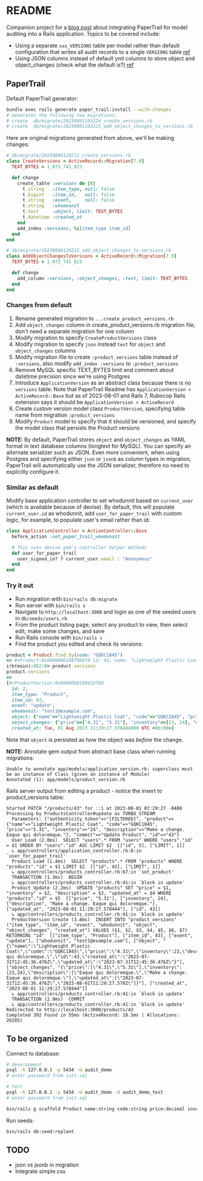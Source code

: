 # README

Companion project for a [blog post](https://danielabaron.me/blog/model-audit-paper-trail/) about integrating PaperTrail for model auditing into a Rails application. Topics to be covered include:

* Using a separate `xxx_VERSIONS` table per model rather than default configuration that writes all audit records to a single `VERSIONS` table [ref](https://github.com/paper-trail-gem/paper_trail#6a-custom-version-classes)
* Using JSON columns instead of default yml columns to store object and object_changes (check what the default is?) [ref](https://github.com/paper-trail-gem/paper_trail#6b-custom-serializer)

## PaperTrail

Default PaperTrail generator:

```bash
bundle exec rails generate paper_trail:install --with-changes
# Generates the following two migrations:
# create  db/migrate/20230801103224_create_versions.rb
# create  db/migrate/20230801103225_add_object_changes_to_versions.rb
```

Here are original migrations generated from above, we'll be making changes:

```ruby
# db/migrate/20230806120211_create_versions.rb
class CreateVersions < ActiveRecord::Migration[7.0]
  TEXT_BYTES = 1_073_741_823

  def change
    create_table :versions do |t|
      t.string   :item_type, null: false
      t.bigint   :item_id,   null: false
      t.string   :event,     null: false
      t.string   :whodunnit
      t.text     :object, limit: TEXT_BYTES
      t.datetime :created_at
    end
    add_index :versions, %i[item_type item_id]
  end
end
```

```ruby
# db/migrate/20230806120212_add_object_changes_to_versions.rb
class AddObjectChangesToVersions < ActiveRecord::Migration[7.0]
  TEXT_BYTES = 1_073_741_823

  def change
    add_column :versions, :object_changes, :text, limit: TEXT_BYTES
  end
end
```

### Changes from default

1. Rename generated migration to `...create_product_versions.rb`
2. Add `object_changes` column in create_product_versions.rb migration file, don't need a separate migration for one column
3. Modify migration to specify `CreateProductVersions` class
4. Modify migration to specify `json` instead `text` for `object` and `object_changes` columns
5. Modify migration file to create `:product_versions` table instead of `:versions`, also modify `add_index :versions` to `:product_versions`
6. Remove MySQL specific TEXT_BYTES limit and comment about datetime precision since we're using Postgres
7. Introduce `ApplicationVersion` as an abstract class because there is no `versions` table. Note that PaperTrail Readme has `ApplicationVersion < ActiveRecord::Base` but as of 2023-08-01 and Rails 7, Rubocop Rails extension says it should be `ApplicationVersion < ActiveRecord`
8. Create custom version model class `ProductVersion`, specifying table name from migration `:product_versions`
9. Modify `Product` model to specify that it should be versioned, and specify the model class that persists the Product versions

**NOTE:** By default, PaperTrail stores `object` and `object_changes` as YAML format in text database columns (longtext for MySQL). You can specify an alternate serializer such as JSON. Even more convenient, when using Postgres and specifying either `json` or `jsonb` as column types in migration, PaperTrail will automatically use the JSON serializer, therefore no need to explicitly configure it.

### Similar as default

Modify base application controller to set whodunnit based on `current_user` (which is available because of devise). By default, this will populate `current_user.id` as whodunnit, add `user_for_paper_trail` with custom logic, for example, to populate user's email rather than id:

```ruby
class ApplicationController < ActionController::Base
  before_action :set_paper_trail_whodunnit

  # This uses devise gem's controller helper methods
  def user_for_paper_trail
    user_signed_in? ? current_user.email : "Anonymous"
  end
end
```

### Try it out

* Run migration with `bin/rails db:migrate`
* Run server with `bin/rails s`
* Navigate to `http://localhost:3000` and login as one of the seeded users in `db/seeds/users.rb`
* From the product listing page, select any product to view, then select edit, make some changes, and save
* Run Rails console with `bin/rails c`
* Find the product you edited and check its versions:
```ruby
product = Product.find_by(code: "GQKC1845")
=> #<Product:0x0000000108f984f0 id: 43, name: "Lightweight Plastic Coat", code: "GQKC1845", price: 0.531e1, inventory: 24, description: "Make a change. Eaque qui doloremque.", created_at: Mon, 31 Jul 2023 12:45:36.476309000 UTC +00:00, updated_at: Tue, 01 Aug 2023 11:29:27.578444000 UTC +00:00>
irb(main):002:0> product.versions
product.versions
=>
[#<ProductVersion:0x0000000109419768
  id: 2,
  item_type: "Product",
  item_id: 43,
  event: "update",
  whodunnit: "test1@example.com",
  object: {"name"=>"Lightweight Plastic Coat", "code"=>"GQKC1845", "price"=>"4.31", "inventory"=>23, "description"=>"Eaque qui doloremque.", "id"=>43, "created_at"=>"2023-07-31T12:45:36.476Z", "updated_at"=>"2023-07-31T12:45:36.476Z"},
  object_changes: {"price"=>["4.31", "5.31"], "inventory"=>[23, 24], "description"=>["Eaque qui doloremque.", "Make a change. Eaque qui doloremque."], "updated_at"=>["2023-07-31T12:45:36.476Z", "2023-08-01T11:29:27.578Z"]},
  created_at: Tue, 01 Aug 2023 11:29:27.578444000 UTC +00:00>]
```

Note that `object` is persisted as how the object was *before* the change.

**NOTE:** Annotate gem output from abstract base class when running migrations:
```
Unable to annotate app/models/application_version.rb: superclass must be an instance of Class (given an instance of Module)
Annotated (1): app/models/product_version.rb
```

Rails server output from editing a product - notice the insert to product_versions table:

```
Started PATCH "/products/43" for ::1 at 2023-08-01 07:29:27 -0400
Processing by ProductsController#update as TURBO_STREAM
  Parameters: {"authenticity_token"=>"[FILTERED]", "product"=>{"name"=>"Lightweight Plastic Coat", "code"=>"GQKC1845", "price"=>"5.31", "inventory"=>"24", "description"=>"Make a change. Eaque qui doloremque."}, "commit"=>"Update Product", "id"=>"43"}
  User Load (2.0ms)  SELECT "users".* FROM "users" WHERE "users"."id" = $1 ORDER BY "users"."id" ASC LIMIT $2  [["id", 5], ["LIMIT", 1]]
  ↳ app/controllers/application_controller.rb:6:in `user_for_paper_trail'
  Product Load (1.4ms)  SELECT "products".* FROM "products" WHERE "products"."id" = $1 LIMIT $2  [["id", 43], ["LIMIT", 1]]
  ↳ app/controllers/products_controller.rb:67:in `set_product'
  TRANSACTION (1.3ms)  BEGIN
  ↳ app/controllers/products_controller.rb:41:in `block in update'
  Product Update (2.2ms)  UPDATE "products" SET "price" = $1, "inventory" = $2, "description" = $3, "updated_at" = $4 WHERE "products"."id" = $5  [["price", "5.31"], ["inventory", 24], ["description", "Make a change. Eaque qui doloremque."], ["updated_at", "2023-08-01 11:29:27.578444"], ["id", 43]]
  ↳ app/controllers/products_controller.rb:41:in `block in update'
  ProductVersion Create (3.8ms)  INSERT INTO "product_versions" ("item_type", "item_id", "event", "whodunnit", "object", "object_changes", "created_at") VALUES ($1, $2, $3, $4, $5, $6, $7) RETURNING "id"  [["item_type", "Product"], ["item_id", 43], ["event", "update"], ["whodunnit", "test1@example.com"], ["object", "{\"name\":\"Lightweight Plastic Coat\",\"code\":\"GQKC1845\",\"price\":\"4.31\",\"inventory\":23,\"description\":\"Eaque qui doloremque.\",\"id\":43,\"created_at\":\"2023-07-31T12:45:36.476Z\",\"updated_at\":\"2023-07-31T12:45:36.476Z\"}"], ["object_changes", "{\"price\":[\"4.31\",\"5.31\"],\"inventory\":[23,24],\"description\":[\"Eaque qui doloremque.\",\"Make a change. Eaque qui doloremque.\"],\"updated_at\":[\"2023-07-31T12:45:36.476Z\",\"2023-08-01T11:29:27.578Z\"]}"], ["created_at", "2023-08-01 11:29:27.578444"]]
  ↳ app/controllers/products_controller.rb:41:in `block in update'
  TRANSACTION (2.9ms)  COMMIT
  ↳ app/controllers/products_controller.rb:41:in `block in update'
Redirected to http://localhost:3000/products/43
Completed 302 Found in 55ms (ActiveRecord: 18.5ms | Allocations: 26285)
```

## To be organized

Connect to database:

```bash
# development
psql -h 127.0.0.1 -p 5434 -U audit_demo
# enter password from init.sql

# test
psql -h 127.0.0.1 -p 5434 -U audit_demo -d audit_demo_test
# enter password from init.sql
```

```bash
bin/rails g scaffold Product name:string code:string price:decimal inventory:integer description:text
```

Run seeds:

```
bin/rails db:seed:replant
```

## TODO

* json vs jsonb in migration
* Integrate simple.css
